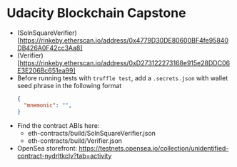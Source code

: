 # Udacity Blockchain Capstone

- (SolnSquareVerifier)[https://rinkeby.etherscan.io/address/0x4779D30DE80600BF4fe95840DB426A0F42cc3Aa8]
- (Verifier)[https://rinkeby.etherscan.io/address/0xD273122273168e915e28DDC06E3E206Bc651ea99]
- Before running tests with `truffle test`, add a `.secrets.json` with wallet seed phrase in the following format
  ```json
  {
    "mnemonic": "",
  }
  ```
- Find the contract ABIs here:
  * eth-contracts/build/SolnSquareVerifier.json
  * eth-contracts/build/Verifier.json
- OpenSea storefront: https://testnets.opensea.io/collection/unidentified-contract-nydrltkclv?tab=activity
